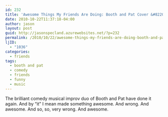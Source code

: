 ```yaml
---
id: 232
title: 'Awesome Things My Friends Are Doing: Booth and Pat Cover &#8220;F*ck You&#8221;'
date: 2010-10-22T11:37:18-04:00
author: jason
layout: post
guid: http://jasonspecland.azurewebsites.net/?p=232
permalink: /2010/10/22/awesome-things-my-friends-are-doing-booth-and-pat-cover-fck-you/
ljID:
  - "1036"
categories:
  - friends
tags:
  - booth and pat
  - comedy
  - friends
  - funny
  - music
---
```

The brilliant comedy musical improv duo of Booth and Pat have done it again. And by &#8220;it&#8221; I mean made something awesome. And wrong. And awesome. And so, so, very wrong. And awesome.